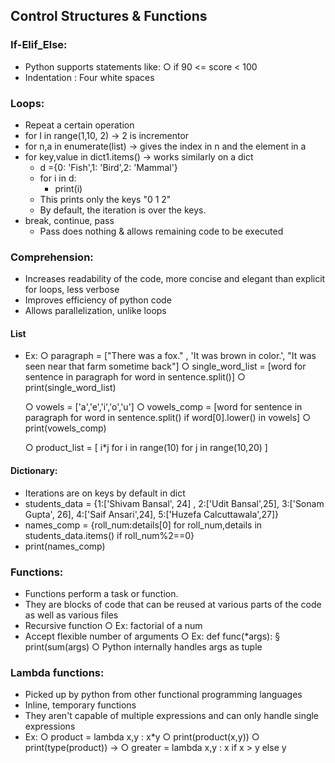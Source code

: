 ## Control Structures & Functions

### If-Elif_Else:
- Python supports statements like:
	○ if 90 <= score < 100
- Indentation : Four white spaces

### Loops:
- Repeat a certain operation 
- for I in range(1,10, 2) -> 2 is incrementor
- for n,a in enumerate(list) -> gives the index in n and the element in a
- for key,value in dict1.items() -> works similarly on a dict
	- d ={0: 'Fish',1: 'Bird',2: 'Mammal'}
	- for i in d:
		- print(i)
	- This prints only the keys "0 1 2"
	- By default, the iteration is over the keys.
- break, continue, pass
	- Pass does nothing & allows remaining code to be executed

### Comprehension:
- Increases readability of the code, more concise and elegant than explicit for loops, less verbose
- Improves efficiency of python code
- Allows parallelization, unlike loops

#### List
- Ex:
	○ paragraph = ["There was a fox." , 'It was brown in color.', "It was seen near that farm sometime back"]
	○ single_word_list  = [word for sentence in paragraph for word in sentence.split()]
	○ print(single_word_list)


	○ vowels = ['a','e','i','o','u']
	○ vowels_comp = [word for sentence in paragraph for word in sentence.split() if word[0].lower() in vowels]
	○ print(vowels_comp)

	○ product_list = [ i*j for i in range(10) for j in range(10,20) ]
		

#### Dictionary:
- Iterations are on keys by default in dict
- students_data = {1:['Shivam Bansal', 24] , 2:['Udit Bansal',25], 3:['Sonam Gupta', 26], 4:['Saif Ansari',24], 5:['Huzefa Calcuttawala',27]}
- names_comp = {roll_num:details[0] for roll_num,details in students_data.items() if roll_num%2==0}
- print(names_comp)
	
	
### Functions:
- Functions perform a task or function.
- They are blocks of code that can be reused at various parts of the code as well as various files
- Recursive function 
	○ Ex: factorial of a num
- Accept flexible number of arguments
	○ Ex: def func(*args):
		§ print(sum(args)
	○ Python internally handles args as tuple

### Lambda functions:
- Picked up by python from other functional programming languages
- Inline, temporary functions
- They aren't capable of multiple expressions and can only handle single expressions
- Ex:
	○ product = lambda x,y : x*y
	○ print(product(x,y))
	○ print(type(product)) -> <class function>
	○ greater = lambda x,y : x if x > y else y
